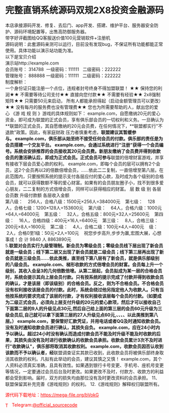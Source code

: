 # 完整直销系统源码双规2X8投资金融源码

本店承接源码开发、修复、去后门、app开发、搭建、维护平台、服务器安全防护、源码环境配置等，出售高防御服务器。<br>带字好评截图给QQ客服送价值100元营销软件+注册机<br>源码说明：此套源码亲测可以运行，目前没有发现bug，不保证所有功能都能正常使用。具体功能以演示站功能为准。<br>以下是宝贝介绍<br>演示站http://example.com<br>会员账号： 314788  一级密码：111111   二级密码：222222<br>管理账号： 888888 一级密码：111111   二级密码：222222<br>制度解析：<br>一个身份证只能注册一个点位，违规者封号终身不得加盟联盟！ ★★ 保持您的利润★★ 不需要等待公司支付★★ 直接向您付款★★ 不需要有经验★★ 2x8强制矩阵★★ 只需要50元来启动， 所有人都能承担得起（启动金额管理员可以更改）★★ 没有每月的服务费也没有管理费★★ 您也为所需要帮助的人，献出您的爱心 《游 戏 规 则 》游戏的具体规则如下： example.com，自愿缴纳20元的爱心资金，即可成为联盟的正式会员，享有俱乐部会员的一切权利和义务。一旦确认为**联盟的正式会员，其自愿缴纳的20元会员费，在任何情况下，**联盟都实行"不退款"政策。因此，有家庭财政 压力者慎重考虑，**联盟建议其暂缓参与。 example.com，俱乐部从始至终不接受任何会员的付款。俱乐部的责任是为会员搭建一个交友平台。 example.com，会通过系统进行"注册"获得一个会员编号。系统会安排推荐的会员接收其20元会员费。新朋友缴纳了会员费并得到收款会员的激活确认后，即成为正式会员。正式会员可参与**联盟的倍增财富游戏，并享有接收下层会员爱心款的权利。 example.com，即每个会员的层可以拥有2个会员，这2个会员再以2的倍数倍增会员，......依此二二复制，一直倍增至第八层。在此范围内，只要按照系统的提示支付各层应付的爱心款，及时成为各个级别的合格会员，就可以获得数额不等的爱心财富。如果有的会员朋友圈子小，找不到很多爱心朋友，二二复制的方式倍增会员，同样可以获得相应的财富。 层 数 级 别 各层会员数 升级付款额 各层收入金额<br>第八级：    256人，合格八级：1500元×256人=384000元    第七级：    128人，合格七级：1200×128人=153600元    第六级：    64人，合格六级：1000元×64人=64000元    第五级：    32人，合格五级：800元×32人=25600元    第四级：    16人，合格四级：400元×16人=6400元    第三级：    8人，合格三级：200元×8人=1600元    第二级：    4人，合格二级：100元×4人=400元    级：    2人，合格0至1级：50元×2人=100元    祝您步步高升,步步为赢,宏图大展，心想事成！合 计 9840 人 8863890元    <br>5.**联盟对会员实行九级管理制。新会员为零级会员；零级会员线下层出现了新会员就是一级会员；线下第二层又出现了新会员就是二级会员；线下第三层再出现了新会员就是三级会员......依此类推，直至线下第八层有了新会员，就是俱乐部级别的八级会员。 example.com、梯形收款的方式倍增会员的财富。会员每上升一个级别，其收入会呈3的几何倍数倍增。从第二层起，会员拟成为某一层的合格会员时，系统会提示其向上层会员付款。只有按系统的提示完成了付款并得到收款会员的确认，才是该层（即该级别）的合格会员。反之，则为不合格会员。不合格会员没有权利接收该层会员的付款。此时，系统会绕过他另指定他人为收款人。只有当他按系统的要求完成了该层的付款，才有权利接收该层每个会员的付款。（如要成为二级正式会员，必须向上层支付升级的20元的爱心款项，然后才可以接收自己下面第二层的9人的升级见点30元,然后自己给上面的第三层的会员60元升级为三级会员后,自己就可以拿下面第三层的27人升级见点60元,、、、、以此类推到第八层。） example.com，要保管好汇款凭证，并用电话或者QQ及时通知收款会员。没有及时通知收款会员进行确认，其损失自负。 example.com，应在24小时内予以确认。超过24小时没有确认而造成付款会员不能及时升级不能及时收款的后果，其损失由没有及时进行收款确认的收款会员承担。收款会员累计3次不及时进行"收款确认"，俱乐部将取消其收款权利。 example.com，收款会员因否认收到该款而不予以确认者，经**联盟调查证实其款已收到，此收款会员将被俱乐部终身取消其收款的权利。凡拟有此举动的会员，建议其慎之又慎！ example.com，其个人资料必须真实准确，且具有效性。如果遇到银行卡号变更、手机号、座机号变更等情况，一定要通过会员后台及时更改。如果更改不及时，付款方、收款方的利益都会受到影响。届时，双方的损失均由那位没有及时更改资料的会员承担。 11、联盟保留其补充完善《游戏规则》的权利。 12.《游戏规则》解释权归联盟所有。<br>


<p style="color: red;">源代码下载地址：<a href="https://mega-file.org/bVokG" style="color: red;">https://mega-file.org/bVokG</a></p><p style="color: red;"><img src="https://cdn-icons-png.flaticon.com/512/2111/2111646.png" alt="Telegram Icon" style="width: 16px; vertical-align: middle; margin-right: 5px;">Telegram:<a href="https://t.me/official_sourcecode" style="color: red;">@official_sourcecode</a></p>
